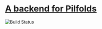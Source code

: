 # [A backend for Pilfolds](https://github.com/lpil/pilfold-back)

[![Build Status](https://travis-ci.org/lpil/pilfold-back.svg?branch=master)](https://travis-ci.org/lpil/pilfold-back)
